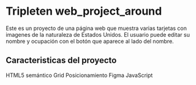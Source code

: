 # Tripleten web_project_around

Este es un proyecto de una página web que muestra varias tarjetas con imagenes de la naturaleza de Estados Unidos. El usuario puede editar su nombre y ocupación con el botón que aparece al lado del nombre.

## Caracteristicas del proyecto

HTML5 semántico
Grid
Posicionamiento
Figma
JavaScript

